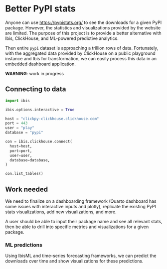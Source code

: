 # Better PyPI stats

Anyone can use https://pypistats.org/ to see the downloads for a given PyPI
package. However, the statistics and visualizations provided by the website are
limited. The purpose of this project is to provide a better alternative with
Ibis, ClickHouse, and ML-powered predictive analytics.

Then entire `pypi` dataset is approaching a trillion rows of data. Fortunately,
with the aggregated data provided by ClickHouse on a public playground instance
and Ibis for transformation, we can easily process this data in an embedded
dashboard application.

**WARNING**: work in progress

## Connecting to  data

```python
import ibis

ibis.options.interactive = True

host = "clickpy-clickhouse.clickhouse.com"
port = 443
user = "play"
database = "pypi"

con = ibis.clickhouse.connect(
  host=host,
  port=port,
  user=user,
  database=database,
)

con.list_tables()
```

## Work needed

We need to finalize on a dashboarding framework (Quarto dashboard has some
issues with interactive inputs and plotly), replicate the existing PyPI stats
visualizations, add new visualizations, and more.

A user should be able to input their package name and see all relevant stats,
then be able to drill into specific metrics and visualizations for a given
package.

### ML predictions

Using IbisML and time-series forecasting frameworks, we can predict the
downloads over time and show visualizations for these predictions.

